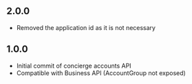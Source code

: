 ## 2.0.0
- Removed the application id as it is not necessary

## 1.0.0
- Initial commit of concierge accounts API
- Compatible with Business API (AccountGroup not exposed)
